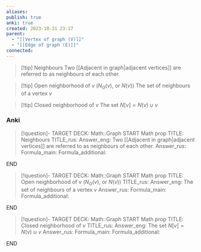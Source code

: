 ```yaml
---
aliases: 
publish: true
anki: true
created: 2023-10-31 23:17
parent:
  - "[[Vertex of graph (V)]]"
  - "[[Edge of graph (E)]]"
connected:
---
```


> [!tip] Neighbours
> Two [[Adjacent in graph|adjacent vertices]] are referred to as neighbours of each other.

> [!tip] Open neighborhood of $v$ ($N_G(v)$, or $N(v)$)
> The set of neighbours of a vertex $v$

> [!tip] Closed neighborhood of $v$
> The set $N[v] = N(v) ∪ {v}$ 

### Anki
> [!question]-
TARGET DECK: Math::Graph
START
Math prop
TITLE: Neighbours
TITLE_rus: 
Answer_eng: Two [[Adjacent in graph|adjacent vertices]] are referred to as neighbours of each other.
Answer_rus: 
Formula_main: 
Formula_additional:
<!--ID: 1699164787998-->
END

> [!question]-
TARGET DECK: Math::Graph
START
Math prop
TITLE: Open neighborhood of $v$ ($N_G(v)$, or $N(v)$)
TITLE_rus: 
Answer_eng: The set of neighbours of a vertex $v$
Answer_rus: 
Formula_main: 
Formula_additional:
<!--ID: 1699164788012-->
END

> [!question]-
TARGET DECK: Math::Graph
START
Math prop
TITLE: Closed neighborhood of $v$
TITLE_rus: 
Answer_eng: The set $N[v] = N(v) ∪ {v}$ 
Answer_rus: 
Formula_main: 
Formula_additional:
<!--ID: 1699164788026-->
END














